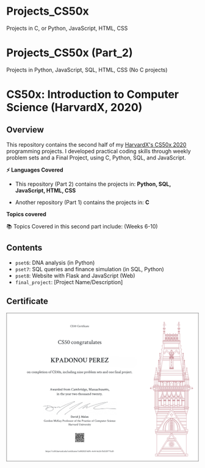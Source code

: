 # Projects_CS50x 
Projects in C, or Python, JavaScript, HTML, CSS

# Projects_CS50x (Part_2)
Projects in Python, JavaScript, SQL, HTML, CSS (No C projects)


# CS50x: Introduction to Computer Science (HarvardX, 2020)


## Overview
This repository contains the second half of my [HarvardX's CS50x 2020](https://cs50.harvard.edu/college/2020/fall/syllabus/) programming projects. 
I developed practical coding skills through weekly problem sets and a Final Project, using C, Python, SQL, and JavaScript. 

**⚡ Languages Covered**
- This repository (Part 2) contains the projects in: **Python, SQL, JavaScript, HTML, CSS**

- Another repository (Part 1) contains the projects in: **C**




**Topics covered** 

📚 Topics Covered in this second part include: (Weeks 6-10)




## Contents

- `pset6`: DNA analysis (in Python)
- `pset7`: SQL queries and finance simulation (in SQL, Python)
- `pset8`: Website with Flask and JavaScript (Web)
- `final_project`: [Project Name/Description]



## Certificate
![CS50x Certificate](images/Certificat_CS50x_letter.png)


